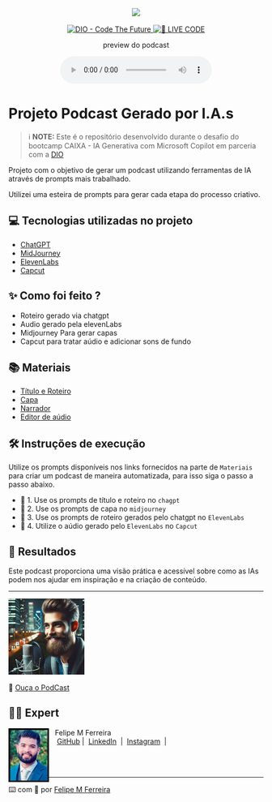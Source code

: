 <p align="center">
<img 
    src="./assets/cover.png"
    width="300"
/>
</p>

<p align="center">
<a href="https://dio.me/">
    <img 
        src="https://img.shields.io/badge/DIO-Code_The_Future-28DA77?logo=youtube" 
        alt="DIO - Code The Future">
</a>
<a href="https://dio.me/">
<img 
    src="https://img.shields.io/badge/🔴_LIVE_CODE-FF5E72" 
    alt="🔴 LIVE CODE">
</a>
</p>

<p align="center">
    preview do podcast
</p>

<div align="center">
    <audio src="output/podcast_editado.MP3" controls title="Podcast editado"></audio>
</div>

# Projeto Podcast Gerado por I.A.s


 > ℹ️ **NOTE:** Este é o repositório desenvolvido durante o desafio do bootcamp CAIXA - IA Generativa com Microsoft Copilot em parceria com a [DIO](https://dio.me)

Projeto com o objetivo de gerar um podcast utilizando ferramentas de IA através de prompts mais trabalhado.

Utilizei uma esteira de prompts para gerar cada etapa do processo criativo.

## 💻 Tecnologias utilizadas no projeto

- [ChatGPT](https://chat.openai.com/) 
- [MidJourney](https://www.midjourney.com/app/)
- [ElevenLabs](https://beta.elevenlabs.io/)
- [Capcut](https://www.capcut.com/pt-br/)

## ✨ Como foi feito ?

- Roteiro gerado via chatgpt
- Audio gerado pela elevenLabs
- Midjourney Para gerar capas
- Capcut para tratar aúdio e adicionar sons de fundo

## 📚 Materiais
- [Título e Roteiro](/src/prompts/chatgpt.md)
- [Capa](/src/prompts/midjourney.md)
- [Narrador](https://elevenlabs.io/)
- [Editor de aúdio](https://www.capcut.com/editor?from_page=landing_page&__action_from=picture_V%C3%ADdeos%20profissionais%20em%20minutos,%20n%C3%A3o%20em%20horas.)

## 🛠️ Instruções de execução

Utilize os prompts disponíveis nos links fornecidos na parte de `Materiais` para criar um podcast de maneira automatizada, para isso siga o passo a passo abaixo.

- 🤖 1. Use os prompts de título e roteiro no `chagpt`
- 🤖 2. Use os prompts de capa no `midjourney`
- 🤖 3. Use os prompts de roteiro gerados pelo chatgpt no  `ElevenLabs`
- 🤖 4. Utilize o aúdio gerado pelo `ElevenLabs` no `Capcut`


## 🚀 Resultados
Este podcast proporciona uma visão prática e acessível sobre como as IAs podem nos ajudar em inspiração e na criação de conteúdo.

---

<p align="left">
<img 
    src="./assets/capa_01.jpeg"
    width="150"
/>
</p>

🎵 [Ouça o PodCast](https://soundcloud.com/user67100983/podcast-ansible)

## 👨‍💻 Expert

<p>
    <img 
      align=left 
      margin=10 
      width=80 
      src=".github/assets/perfil.jpg"
    />
    <p>&nbsp&nbsp&nbspFelipe M Ferreira<br>
    &nbsp&nbsp&nbsp
    <a href="https://github.com/felipeb2a">
    GitHub</a>&nbsp;|&nbsp;
    <a href="https://www.linkedin.com/in/felipe-marques-ti/">LinkedIn</a>
&nbsp;|&nbsp;
    <a href="https://www.instagram.com/felipeb2a/">
    Instagram</a>
&nbsp;|&nbsp;</p>
</p>
<br/><br/>
<p>

---

⌨️ com 💜 por [Felipe M Ferreira](https://github.com/felipeb2a)